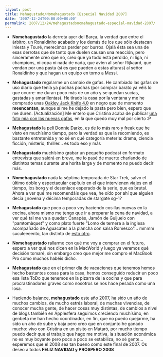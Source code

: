 ```yaml
---
layout: post
title: Mehagustado/Nomehagustado [Especial Navidad 2007]
date: '2007-12-24T00:00:00+00:00'
permalink: 2007/12/24/mehagustadonomehagustado-especial-navidad-2007/
---
```

- <strong>Nomehagustado</strong> la derrota ayer del Barça, la verdad que entre el árbitro, un Ronaldinho acabado y los demás de los que sólo destacan Iniesta y Touré, merecimos perder por burros. Ojalá ésta sea una de esas derrotas que de tanto que duelen causan una reacción, pero sinceramente creo que no, creo que ya todo está perdido, ni liga, ni champions, ni copa ni nada de nada, que avíen al señor Rijkaard, que vendan por una pasta (si es que pueden a estas alturas) al señor Ronaldinho y que hagan un equipo en torno a Messi.

- <strong>Mehagustado</strong> regalarme un cambio de gafas. He cambiado las gafas de uso diario que tenía ya pochas pochas (por comprar barato ya véis lo que ocurre: me duran poco más de un año y se quedan sucias, gastadas y amarillentas). He tirado la casa por la ventana y me he comprado unas <a href="http://www.gosportspex.com/images/Oakley/JackKnife4/OakleyJackKnifePolisedBlackLarge.jpg">Oakley Jack Knife 4.0</a> en negro que de momento <strong>meencantan</strong>, aunque sí me he dejado la pasta pero bien, espero que me duren. [Actualización] Me entero que Cristina acaba de publicar <a href="http://childrenatyourfeet.com/2007/12/24/get-a-mac/">una foto mía con las nuevas gafas</a>, en la que quedo muy mal por cierto :P

- <strong>Mehagustado</strong> la peli <a href="http://www.imdb.com/title/tt0246578/">Donnie Darko</a>, es de lo más raro y freak que he visto en muchísimo tiempo, pero la verdad es que la recomiendo, es bastante entretenida y no sé en qué categoría meterla: drama, ciencia ficción, misterio, thriller... es todo eso y más

- <strong>Mehagustado</strong> muchísimo grabar un pequeño podcast en formato entrevista que saldrá en breve, me lo pasé de muerte charlando de distintos temas durante una horita larga y de momento no puedo decir más.

- <strong>Nomehagustado</strong> nada la séptima temporada de Star Trek, salvo el último doble y espectacular capítulo en el que intervienen viajes en el tiempo, los borg y el desenlace esperado de la serie, que es brutal. Ahora a ver qué me recomendáis que vea, he oído por ahí que alguien decía ¿novena y décima temporadas de stargate sg-1?

- <strong>Mehagustado</strong> que poco a poco voy haciendo cosillas nuevas en la cocina, ahora mismo me tengo que ir a preparar la cena de navidad, a ver qué tal me va a quedar: Canapés, Jamón de Guijuelo con "pamtomàquet" y como plato fuerte "Lomo de ternera a la inglesa acompañado de Aguacates a la plancha con salsa Romesco"... mmmm suculeeeento, tan distinto de <a href="http://resistancefutile.com/2007/12/10/una-receta-con-poco-fundamento/">esto otro</a>.

- <strong>Nomehagustado</strong> rallarme con <a href="http://resistancefutile.com/2007/12/22/los-numeros-malditos-249168/">qué me voy a comprar en el futuro</a>, espero a ver qué nos dicen en la MacWorld y luego ya veremos qué decisión tomaré, sin embargo creo que mejor me compro el MacBook Pro como muchos habéis dicho.

- <strong>Mehagustado</strong> que en el primer día de vacaciones que tenemos hemos hecho bastantes cosas para la casa, hemos conseguido reducir un poco esa lista ToDo que tenemos en la pizarra de la cocina y que para procrastinadores graves como nosotros se nos hace pesada como una losa.

- Haciendo balance, <strong>mehagustado</strong> este año 2007, ha sido un año de muchos cambios, de mucho estrés laboral, de muchas vivencias, de conocer mucha gente, de hacer cosas muy distintas, de cambios a nivel de blogs también en Applesfera seguimos creciendo muchísimo, en genbeta me han hecho coordinador, en fin, que no puedo quejarme, ha sido un año de sube y baja pero creo que en conjunto he ganado mucho: vivo con Cristina en un pisito en Mataró, por mucho tiempo puedo decir que el trabajo que hago me motiva, la situación económica no es muy boyante pero poco a poco se estabiliza, no sé gente... esperemos que el 2008 sea tan bueno como este final de 2007. Os deseo a todos <strong>FELIZ NAVIDAD y PRÓSPERO 2008</strong>
